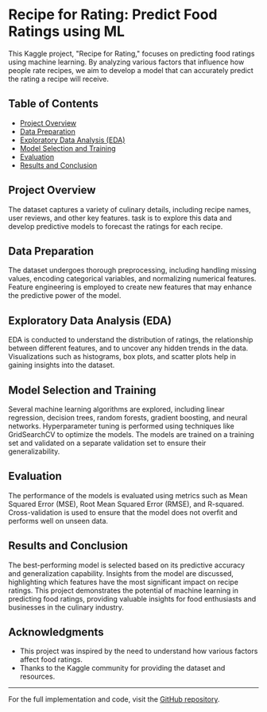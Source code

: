 # Recipe for Rating: Predict Food Ratings using ML

This Kaggle project, "Recipe for Rating," focuses on predicting food ratings using machine learning. By analyzing various factors that influence how people rate recipes, we aim to develop a model that can accurately predict the rating a recipe will receive.

## Table of Contents

- [Project Overview](#project-overview)
- [Data Preparation](#data-preparation)
- [Exploratory Data Analysis (EDA)](#exploratory-data-analysis-eda)
- [Model Selection and Training](#model-selection-and-training)
- [Evaluation](#evaluation)
- [Results and Conclusion](#results-and-conclusion)

## Project Overview

The dataset captures a variety of culinary details, including recipe names, user reviews, and other key features.  task is to explore this data and develop predictive models to forecast the ratings for each recipe.

## Data Preparation

The dataset undergoes thorough preprocessing, including handling missing values, encoding categorical variables, and normalizing numerical features. Feature engineering is employed to create new features that may enhance the predictive power of the model.

## Exploratory Data Analysis (EDA)

EDA is conducted to understand the distribution of ratings, the relationship between different features, and to uncover any hidden trends in the data. Visualizations such as histograms, box plots, and scatter plots help in gaining insights into the dataset.

## Model Selection and Training

Several machine learning algorithms are explored, including linear regression, decision trees, random forests, gradient boosting, and neural networks. Hyperparameter tuning is performed using techniques like GridSearchCV to optimize the models. The models are trained on a training set and validated on a separate validation set to ensure their generalizability.

## Evaluation

The performance of the models is evaluated using metrics such as Mean Squared Error (MSE), Root Mean Squared Error (RMSE), and R-squared. Cross-validation is used to ensure that the model does not overfit and performs well on unseen data.

## Results and Conclusion

The best-performing model is selected based on its predictive accuracy and generalization capability. Insights from the model are discussed, highlighting which features have the most significant impact on recipe ratings. This project demonstrates the potential of machine learning in predicting food ratings, providing valuable insights for food enthusiasts and businesses in the culinary industry.

## Acknowledgments

- This project was inspired by the need to understand how various factors affect food ratings.
- Thanks to the Kaggle community for providing the dataset and resources.

---

For the full implementation and code, visit the [GitHub repository](https://github.com/suvarnak10/Recipe-for-Rating-Predict-Food-Ratings-using-ML.git).
